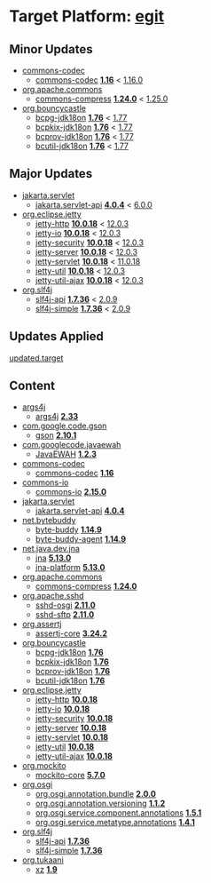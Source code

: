 # Target Platform: [egit](https://git.eclipse.org/c/egit/egit.git/plain/org.eclipse.egit.target/egit-4.30.target)

## Minor Updates
 - [commons-codec](https://repo1.maven.org/maven2/commons-codec/)
    - [commons-codec](https://repo1.maven.org/maven2/commons-codec/commons-codec/) **[1.16](https://repo1.maven.org/maven2/commons-codec/commons-codec/1.16)** < [1.16.0](https://repo1.maven.org/maven2/commons-codec/commons-codec/1.16.0/)
 - [org.apache.commons](https://repo1.maven.org/maven2/org/apache/commons/)
    - [commons-compress](https://repo1.maven.org/maven2/org/apache/commons/commons-compress/) **[1.24.0](https://repo1.maven.org/maven2/org/apache/commons/commons-compress/1.24.0)** < [1.25.0](https://repo1.maven.org/maven2/org/apache/commons/commons-compress/1.25.0/)
 - [org.bouncycastle](https://repo1.maven.org/maven2/org/bouncycastle/)
    - [bcpg-jdk18on](https://repo1.maven.org/maven2/org/bouncycastle/bcpg-jdk18on/) **[1.76](https://repo1.maven.org/maven2/org/bouncycastle/bcpg-jdk18on/1.76)** < [1.77](https://repo1.maven.org/maven2/org/bouncycastle/bcpg-jdk18on/1.77/)
    - [bcpkix-jdk18on](https://repo1.maven.org/maven2/org/bouncycastle/bcpkix-jdk18on/) **[1.76](https://repo1.maven.org/maven2/org/bouncycastle/bcpkix-jdk18on/1.76)** < [1.77](https://repo1.maven.org/maven2/org/bouncycastle/bcpkix-jdk18on/1.77/)
    - [bcprov-jdk18on](https://repo1.maven.org/maven2/org/bouncycastle/bcprov-jdk18on/) **[1.76](https://repo1.maven.org/maven2/org/bouncycastle/bcprov-jdk18on/1.76)** < [1.77](https://repo1.maven.org/maven2/org/bouncycastle/bcprov-jdk18on/1.77/)
    - [bcutil-jdk18on](https://repo1.maven.org/maven2/org/bouncycastle/bcutil-jdk18on/) **[1.76](https://repo1.maven.org/maven2/org/bouncycastle/bcutil-jdk18on/1.76)** < [1.77](https://repo1.maven.org/maven2/org/bouncycastle/bcutil-jdk18on/1.77/)

## Major Updates
 - [jakarta.servlet](https://repo1.maven.org/maven2/jakarta/servlet/)
    - [jakarta.servlet-api](https://repo1.maven.org/maven2/jakarta/servlet/jakarta.servlet-api/) **[4.0.4](https://repo1.maven.org/maven2/jakarta/servlet/jakarta.servlet-api/4.0.4)** < [6.0.0](https://repo1.maven.org/maven2/jakarta/servlet/jakarta.servlet-api/6.0.0/)
 - [org.eclipse.jetty](https://repo1.maven.org/maven2/org/eclipse/jetty/)
    - [jetty-http](https://repo1.maven.org/maven2/org/eclipse/jetty/jetty-http/) **[10.0.18](https://repo1.maven.org/maven2/org/eclipse/jetty/jetty-http/10.0.18)** < [12.0.3](https://repo1.maven.org/maven2/org/eclipse/jetty/jetty-http/12.0.3/)
    - [jetty-io](https://repo1.maven.org/maven2/org/eclipse/jetty/jetty-io/) **[10.0.18](https://repo1.maven.org/maven2/org/eclipse/jetty/jetty-io/10.0.18)** < [12.0.3](https://repo1.maven.org/maven2/org/eclipse/jetty/jetty-io/12.0.3/)
    - [jetty-security](https://repo1.maven.org/maven2/org/eclipse/jetty/jetty-security/) **[10.0.18](https://repo1.maven.org/maven2/org/eclipse/jetty/jetty-security/10.0.18)** < [12.0.3](https://repo1.maven.org/maven2/org/eclipse/jetty/jetty-security/12.0.3/)
    - [jetty-server](https://repo1.maven.org/maven2/org/eclipse/jetty/jetty-server/) **[10.0.18](https://repo1.maven.org/maven2/org/eclipse/jetty/jetty-server/10.0.18)** < [12.0.3](https://repo1.maven.org/maven2/org/eclipse/jetty/jetty-server/12.0.3/)
    - [jetty-servlet](https://repo1.maven.org/maven2/org/eclipse/jetty/jetty-servlet/) **[10.0.18](https://repo1.maven.org/maven2/org/eclipse/jetty/jetty-servlet/10.0.18)** < [11.0.18](https://repo1.maven.org/maven2/org/eclipse/jetty/jetty-servlet/11.0.18/)
    - [jetty-util](https://repo1.maven.org/maven2/org/eclipse/jetty/jetty-util/) **[10.0.18](https://repo1.maven.org/maven2/org/eclipse/jetty/jetty-util/10.0.18)** < [12.0.3](https://repo1.maven.org/maven2/org/eclipse/jetty/jetty-util/12.0.3/)
    - [jetty-util-ajax](https://repo1.maven.org/maven2/org/eclipse/jetty/jetty-util-ajax/) **[10.0.18](https://repo1.maven.org/maven2/org/eclipse/jetty/jetty-util-ajax/10.0.18)** < [12.0.3](https://repo1.maven.org/maven2/org/eclipse/jetty/jetty-util-ajax/12.0.3/)
 - [org.slf4j](https://repo1.maven.org/maven2/org/slf4j/)
    - [slf4j-api](https://repo1.maven.org/maven2/org/slf4j/slf4j-api/) **[1.7.36](https://repo1.maven.org/maven2/org/slf4j/slf4j-api/1.7.36)** < [2.0.9](https://repo1.maven.org/maven2/org/slf4j/slf4j-api/2.0.9/)
    - [slf4j-simple](https://repo1.maven.org/maven2/org/slf4j/slf4j-simple/) **[1.7.36](https://repo1.maven.org/maven2/org/slf4j/slf4j-simple/1.7.36)** < [2.0.9](https://repo1.maven.org/maven2/org/slf4j/slf4j-simple/2.0.9/)

## Updates Applied
[updated.target](updated.target)

## Content
 - [args4j](https://repo1.maven.org/maven2/args4j/)
    - [args4j](https://repo1.maven.org/maven2/args4j/args4j/) **[2.33](https://repo1.maven.org/maven2/args4j/args4j/2.33)**
 - [com.google.code.gson](https://repo1.maven.org/maven2/com/google/code/gson/)
    - [gson](https://repo1.maven.org/maven2/com/google/code/gson/gson/) **[2.10.1](https://repo1.maven.org/maven2/com/google/code/gson/gson/2.10.1)**
 - [com.googlecode.javaewah](https://repo1.maven.org/maven2/com/googlecode/javaewah/)
    - [JavaEWAH](https://repo1.maven.org/maven2/com/googlecode/javaewah/JavaEWAH/) **[1.2.3](https://repo1.maven.org/maven2/com/googlecode/javaewah/JavaEWAH/1.2.3)**
 - [commons-codec](https://repo1.maven.org/maven2/commons-codec/)
    - [commons-codec](https://repo1.maven.org/maven2/commons-codec/commons-codec/) **[1.16](https://repo1.maven.org/maven2/commons-codec/commons-codec/1.16)**
 - [commons-io](https://repo1.maven.org/maven2/commons-io/)
    - [commons-io](https://repo1.maven.org/maven2/commons-io/commons-io/) **[2.15.0](https://repo1.maven.org/maven2/commons-io/commons-io/2.15.0)**
 - [jakarta.servlet](https://repo1.maven.org/maven2/jakarta/servlet/)
    - [jakarta.servlet-api](https://repo1.maven.org/maven2/jakarta/servlet/jakarta.servlet-api/) **[4.0.4](https://repo1.maven.org/maven2/jakarta/servlet/jakarta.servlet-api/4.0.4)**
 - [net.bytebuddy](https://repo1.maven.org/maven2/net/bytebuddy/)
    - [byte-buddy](https://repo1.maven.org/maven2/net/bytebuddy/byte-buddy/) **[1.14.9](https://repo1.maven.org/maven2/net/bytebuddy/byte-buddy/1.14.9)**
    - [byte-buddy-agent](https://repo1.maven.org/maven2/net/bytebuddy/byte-buddy-agent/) **[1.14.9](https://repo1.maven.org/maven2/net/bytebuddy/byte-buddy-agent/1.14.9)**
 - [net.java.dev.jna](https://repo1.maven.org/maven2/net/java/dev/jna/)
    - [jna](https://repo1.maven.org/maven2/net/java/dev/jna/jna/) **[5.13.0](https://repo1.maven.org/maven2/net/java/dev/jna/jna/5.13.0)**
    - [jna-platform](https://repo1.maven.org/maven2/net/java/dev/jna/jna-platform/) **[5.13.0](https://repo1.maven.org/maven2/net/java/dev/jna/jna-platform/5.13.0)**
 - [org.apache.commons](https://repo1.maven.org/maven2/org/apache/commons/)
    - [commons-compress](https://repo1.maven.org/maven2/org/apache/commons/commons-compress/) **[1.24.0](https://repo1.maven.org/maven2/org/apache/commons/commons-compress/1.24.0)**
 - [org.apache.sshd](https://repo1.maven.org/maven2/org/apache/sshd/)
    - [sshd-osgi](https://repo1.maven.org/maven2/org/apache/sshd/sshd-osgi/) **[2.11.0](https://repo1.maven.org/maven2/org/apache/sshd/sshd-osgi/2.11.0)**
    - [sshd-sftp](https://repo1.maven.org/maven2/org/apache/sshd/sshd-sftp/) **[2.11.0](https://repo1.maven.org/maven2/org/apache/sshd/sshd-sftp/2.11.0)**
 - [org.assertj](https://repo1.maven.org/maven2/org/assertj/)
    - [assertj-core](https://repo1.maven.org/maven2/org/assertj/assertj-core/) **[3.24.2](https://repo1.maven.org/maven2/org/assertj/assertj-core/3.24.2)**
 - [org.bouncycastle](https://repo1.maven.org/maven2/org/bouncycastle/)
    - [bcpg-jdk18on](https://repo1.maven.org/maven2/org/bouncycastle/bcpg-jdk18on/) **[1.76](https://repo1.maven.org/maven2/org/bouncycastle/bcpg-jdk18on/1.76)**
    - [bcpkix-jdk18on](https://repo1.maven.org/maven2/org/bouncycastle/bcpkix-jdk18on/) **[1.76](https://repo1.maven.org/maven2/org/bouncycastle/bcpkix-jdk18on/1.76)**
    - [bcprov-jdk18on](https://repo1.maven.org/maven2/org/bouncycastle/bcprov-jdk18on/) **[1.76](https://repo1.maven.org/maven2/org/bouncycastle/bcprov-jdk18on/1.76)**
    - [bcutil-jdk18on](https://repo1.maven.org/maven2/org/bouncycastle/bcutil-jdk18on/) **[1.76](https://repo1.maven.org/maven2/org/bouncycastle/bcutil-jdk18on/1.76)**
 - [org.eclipse.jetty](https://repo1.maven.org/maven2/org/eclipse/jetty/)
    - [jetty-http](https://repo1.maven.org/maven2/org/eclipse/jetty/jetty-http/) **[10.0.18](https://repo1.maven.org/maven2/org/eclipse/jetty/jetty-http/10.0.18)**
    - [jetty-io](https://repo1.maven.org/maven2/org/eclipse/jetty/jetty-io/) **[10.0.18](https://repo1.maven.org/maven2/org/eclipse/jetty/jetty-io/10.0.18)**
    - [jetty-security](https://repo1.maven.org/maven2/org/eclipse/jetty/jetty-security/) **[10.0.18](https://repo1.maven.org/maven2/org/eclipse/jetty/jetty-security/10.0.18)**
    - [jetty-server](https://repo1.maven.org/maven2/org/eclipse/jetty/jetty-server/) **[10.0.18](https://repo1.maven.org/maven2/org/eclipse/jetty/jetty-server/10.0.18)**
    - [jetty-servlet](https://repo1.maven.org/maven2/org/eclipse/jetty/jetty-servlet/) **[10.0.18](https://repo1.maven.org/maven2/org/eclipse/jetty/jetty-servlet/10.0.18)**
    - [jetty-util](https://repo1.maven.org/maven2/org/eclipse/jetty/jetty-util/) **[10.0.18](https://repo1.maven.org/maven2/org/eclipse/jetty/jetty-util/10.0.18)**
    - [jetty-util-ajax](https://repo1.maven.org/maven2/org/eclipse/jetty/jetty-util-ajax/) **[10.0.18](https://repo1.maven.org/maven2/org/eclipse/jetty/jetty-util-ajax/10.0.18)**
 - [org.mockito](https://repo1.maven.org/maven2/org/mockito/)
    - [mockito-core](https://repo1.maven.org/maven2/org/mockito/mockito-core/) **[5.7.0](https://repo1.maven.org/maven2/org/mockito/mockito-core/5.7.0)**
 - [org.osgi](https://repo1.maven.org/maven2/org/osgi/)
    - [org.osgi.annotation.bundle](https://repo1.maven.org/maven2/org/osgi/org.osgi.annotation.bundle/) **[2.0.0](https://repo1.maven.org/maven2/org/osgi/org.osgi.annotation.bundle/2.0.0)**
    - [org.osgi.annotation.versioning](https://repo1.maven.org/maven2/org/osgi/org.osgi.annotation.versioning/) **[1.1.2](https://repo1.maven.org/maven2/org/osgi/org.osgi.annotation.versioning/1.1.2)**
    - [org.osgi.service.component.annotations](https://repo1.maven.org/maven2/org/osgi/org.osgi.service.component.annotations/) **[1.5.1](https://repo1.maven.org/maven2/org/osgi/org.osgi.service.component.annotations/1.5.1)**
    - [org.osgi.service.metatype.annotations](https://repo1.maven.org/maven2/org/osgi/org.osgi.service.metatype.annotations/) **[1.4.1](https://repo1.maven.org/maven2/org/osgi/org.osgi.service.metatype.annotations/1.4.1)**
 - [org.slf4j](https://repo1.maven.org/maven2/org/slf4j/)
    - [slf4j-api](https://repo1.maven.org/maven2/org/slf4j/slf4j-api/) **[1.7.36](https://repo1.maven.org/maven2/org/slf4j/slf4j-api/1.7.36)**
    - [slf4j-simple](https://repo1.maven.org/maven2/org/slf4j/slf4j-simple/) **[1.7.36](https://repo1.maven.org/maven2/org/slf4j/slf4j-simple/1.7.36)**
 - [org.tukaani](https://repo1.maven.org/maven2/org/tukaani/)
    - [xz](https://repo1.maven.org/maven2/org/tukaani/xz/) **[1.9](https://repo1.maven.org/maven2/org/tukaani/xz/1.9)**
